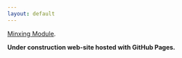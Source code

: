 ```yaml
---
layout: default
---
```



[Minxing Module](./mixing_module.html).


**Under construction web-site hosted with GitHub Pages.**
